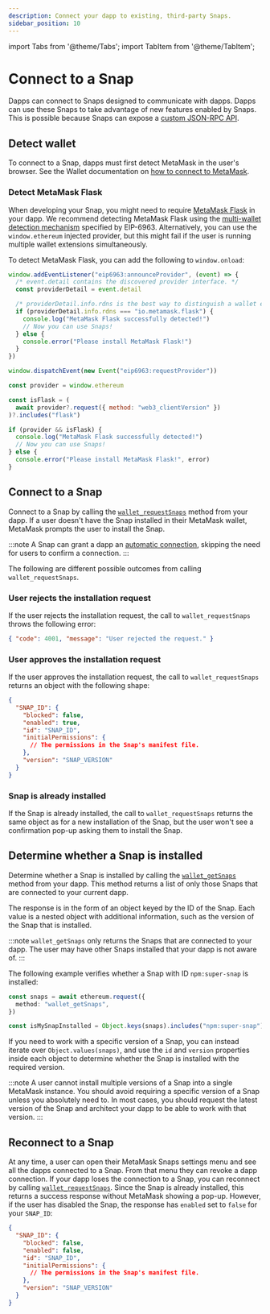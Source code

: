 ```yaml
---
description: Connect your dapp to existing, third-party Snaps.
sidebar_position: 10
---
```


import Tabs from '@theme/Tabs';
import TabItem from '@theme/TabItem';

# Connect to a Snap

Dapps can connect to Snaps designed to communicate with dapps.
Dapps can use these Snaps to take advantage of new features enabled by Snaps.
This is possible because Snaps can expose a [custom JSON-RPC API](../learn/about-snaps/apis.md#custom-json-rpc-apis).

## Detect wallet

To connect to a Snap, dapps must first detect MetaMask in the user's browser.
See the Wallet documentation on [how to connect to MetaMask](/wallet/how-to/connect).

### Detect MetaMask Flask

When developing your Snap, you might need to require
[MetaMask Flask](../get-started/install-flask.md) in your dapp.
We recommend detecting MetaMask Flask using the
[multi-wallet detection mechanism](/wallet/concepts/wallet-interoperability) specified by EIP-6963.
Alternatively, you can use the `window.ethereum` injected provider, but this might fail if the user
is running multiple wallet extensions simultaneously.

To detect MetaMask Flask, you can add the following to `window.onload`:

<Tabs>
<TabItem value="EIP-6963 example">

```js title="index.js"
window.addEventListener("eip6963:announceProvider", (event) => {
  /* event.detail contains the discovered provider interface. */
  const providerDetail = event.detail

  /* providerDetail.info.rdns is the best way to distinguish a wallet extension. */
  if (providerDetail.info.rdns === "io.metamask.flask") {
    console.log("MetaMask Flask successfully detected!")
    // Now you can use Snaps!
  } else {
    console.error("Please install MetaMask Flask!")
  }
})

window.dispatchEvent(new Event("eip6963:requestProvider"))
```

</TabItem>
<TabItem value="Injected provider example">

```js title="index.js"
const provider = window.ethereum

const isFlask = (
  await provider?.request({ method: "web3_clientVersion" })
)?.includes("flask")

if (provider && isFlask) {
  console.log("MetaMask Flask successfully detected!")
  // Now you can use Snaps!
} else {
  console.error("Please install MetaMask Flask!", error)
}
```

</TabItem>
</Tabs>

## Connect to a Snap

Connect to a Snap by calling the [`wallet_requestSnaps`](../reference/wallet-api-for-snaps.md#wallet_requestsnaps)
method from your dapp.
If a user doesn't have the Snap installed in their MetaMask wallet, MetaMask prompts the user to
install the Snap.

:::note
A Snap can grant a dapp an [automatic connection](../how-to/allow-automatic-connections.md),
skipping the need for users to confirm a connection.
:::

The following are different possible outcomes from calling `wallet_requestSnaps`.

### User rejects the installation request

If the user rejects the installation request, the call to `wallet_requestSnaps` throws the following error:

```json
{ "code": 4001, "message": "User rejected the request." }
```

### User approves the installation request

If the user approves the installation request, the call to `wallet_requestSnaps` returns an object
with the following shape:

```json
{
  "SNAP_ID": {
    "blocked": false,
    "enabled": true,
    "id": "SNAP_ID",
    "initialPermissions": {
      // The permissions in the Snap's manifest file.
    },
    "version": "SNAP_VERSION"
  }
}
```

### Snap is already installed

If the Snap is already installed, the call to `wallet_requestSnaps` returns the same object as for a
new installation of the Snap, but the user won't see a confirmation pop-up asking them to install the Snap.

## Determine whether a Snap is installed

Determine whether a Snap is installed by calling the
[`wallet_getSnaps`](../reference/wallet-api-for-snaps.md#wallet_getsnaps) method from your dapp.
This method returns a list of only those Snaps that are connected to your current dapp.

The response is in the form of an object keyed by the ID of the Snap.
Each value is a nested object with additional information, such as the version of the Snap that is installed.

:::note
`wallet_getSnaps` only returns the Snaps that are connected to your dapp.
The user may have other Snaps installed that your dapp is not aware of.
:::

The following example verifies whether a Snap with ID `npm:super-snap` is installed:

```ts title="index.ts"
const snaps = await ethereum.request({
  method: "wallet_getSnaps",
})

const isMySnapInstalled = Object.keys(snaps).includes("npm:super-snap")
```

If you need to work with a specific version of a Snap, you can instead iterate over
`Object.values(snaps)`, and use the `id` and `version` properties inside each object to determine
whether the Snap is installed with the required version.

:::note
A user cannot install multiple versions of a Snap into a single MetaMask instance.
You should avoid requiring a specific version of a Snap unless you absolutely need to.
In most cases, you should request the latest version of the Snap and architect your dapp to be able
to work with that version.
:::

## Reconnect to a Snap

At any time, a user can open their MetaMask Snaps settings menu and see all the dapps connected to a Snap.
From that menu they can revoke a dapp connection.
If your dapp loses the connection to a Snap, you can reconnect by calling
[`wallet_requestSnaps`](../reference/wallet-api-for-snaps.md#wallet_requestsnaps).
Since the Snap is already installed, this returns a success response without MetaMask showing a pop-up.
However, if the user has disabled the Snap, the response has `enabled` set to `false` for your `SNAP_ID`:

```json
{
  "SNAP_ID": {
    "blocked": false,
    "enabled": false,
    "id": "SNAP_ID",
    "initialPermissions": {
      // The permissions in the Snap's manifest file.
    },
    "version": "SNAP_VERSION"
  }
}
```
